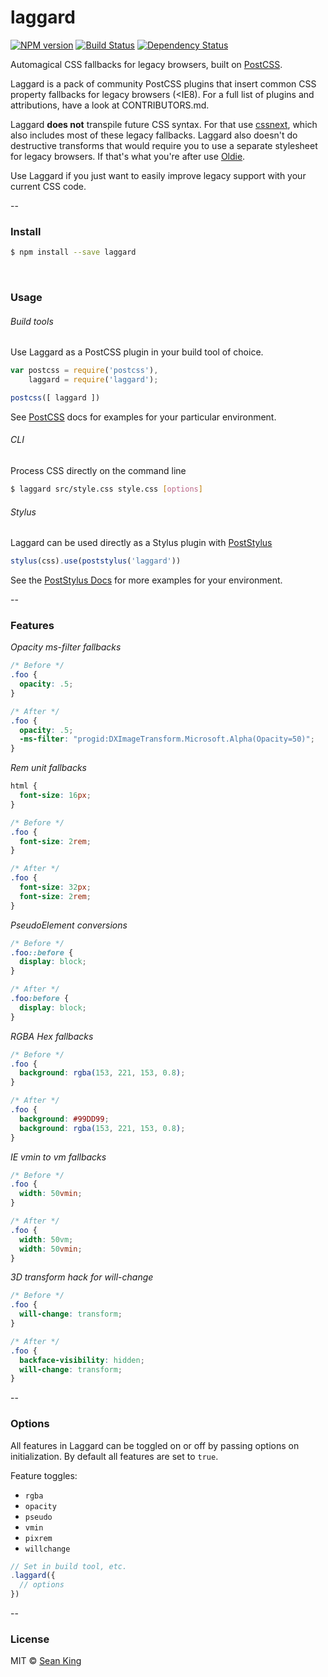 # laggard
[![NPM version][npm-image]][npm-url] [![Build Status][travis-image]][travis-url] [![Dependency Status][daviddm-image]][daviddm-url]

Automagical CSS fallbacks for legacy browsers, built on [PostCSS][postcss].

Laggard is a pack of community PostCSS plugins that insert common CSS property fallbacks for legacy browsers (<IE8). For a full list of plugins and attributions, have a look at CONTRIBUTORS.md.

Laggard **does not** transpile future CSS syntax. For that use [cssnext][cssnext], which also includes most of these legacy fallbacks. Laggard also doesn't do destructive transforms that would require you to use a separate stylesheet for legacy browsers. If that's what you're after use [Oldie][oldie]. 

Use Laggard if you just want to easily improve legacy support with your current CSS code.

--

### Install

```sh
$ npm install --save laggard
```

<br/>

### Usage

###### Build tools
Use Laggard as a PostCSS plugin in your build tool of choice.

```js
var postcss = require('postcss'),
    laggard = require('laggard');

postcss([ laggard ])
```

See [PostCSS][postcss] docs for examples for your particular environment.

###### CLI
Process CSS directly on the command line

```sh
$ laggard src/style.css style.css [options]
```

###### Stylus
Laggard can be used directly as a Stylus plugin with [PostStylus][poststylus]

```js
stylus(css).use(poststylus('laggard'))
```

See the [PostStylus Docs][poststylus] for more examples for your environment.

--

### Features

_Opacity ms-filter fallbacks_
```css
/* Before */
.foo {
  opacity: .5;
}

/* After */
.foo {
  opacity: .5;
  -ms-filter: "progid:DXImageTransform.Microsoft.Alpha(Opacity=50)";
}
```

_Rem unit fallbacks_
```css
html {
  font-size: 16px;
}

/* Before */
.foo {
  font-size: 2rem;
}

/* After */
.foo {
  font-size: 32px;
  font-size: 2rem;
}
```

_PseudoElement conversions_
```css
/* Before */
.foo::before {
  display: block;
}

/* After */
.foo:before {
  display: block;
}
```

_RGBA Hex fallbacks_
```css
/* Before */
.foo {
  background: rgba(153, 221, 153, 0.8);
}

/* After */
.foo {
  background: #99DD99;
  background: rgba(153, 221, 153, 0.8);
}
```

_IE vmin to vm fallbacks_
```css
/* Before */
.foo {
  width: 50vmin;
}

/* After */
.foo {
  width: 50vm;
  width: 50vmin;
}
```

_3D transform hack for will-change_
```css
/* Before */
.foo {
  will-change: transform;
}

/* After */
.foo {
  backface-visibility: hidden;
  will-change: transform;
}
```

--

### Options
All features in Laggard can be toggled on or off by passing options on initialization. By default all features are set to `true`.

Feature toggles:
- `rgba`
- `opacity`
- `pseudo`
- `vmin`
- `pixrem`
- `willchange`

```js
// Set in build tool, etc.
.laggard({
  // options
})
```
--

### License

MIT © [Sean King](https://twitter.com/seaneking)

[npm-image]: https://badge.fury.io/js/laggard.svg
[npm-url]: https://npmjs.org/package/laggard
[travis-image]: https://travis-ci.org/seaneking/laggard.svg?branch=master
[travis-url]: https://travis-ci.org/seaneking/laggard
[daviddm-image]: https://david-dm.org/seaneking/laggard.svg?theme=shields.io
[daviddm-url]: https://david-dm.org/seaneking/laggard
[postcss]: https://github.com/postcss/postcss
[cssnext]: http://cssnext.io/
[poststylus]: https://github.com/seaneking/poststylus
[oldie]: https://github.com/jonathantneal/oldie
